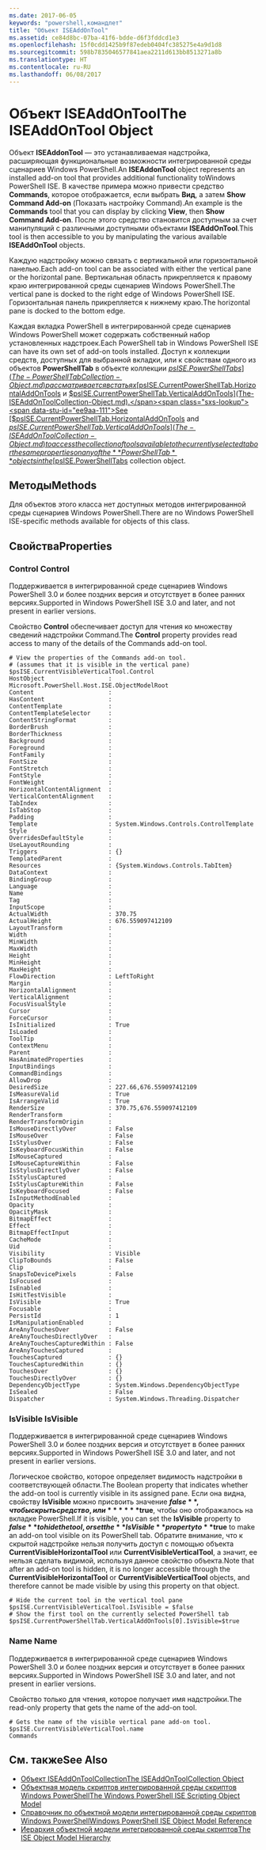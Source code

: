 ```yaml
---
ms.date: 2017-06-05
keywords: "powershell,командлет"
title: "Объект ISEAddOnTool"
ms.assetid: ce84d8bc-07ba-41f6-bdde-d6f3fddcd1e3
ms.openlocfilehash: 15f0cdd1425b9f87edeb0404fc385275e4a9d1d8
ms.sourcegitcommit: 598b7835046577841aea2211d613bb8513271a8b
ms.translationtype: HT
ms.contentlocale: ru-RU
ms.lasthandoff: 06/08/2017
---
```

# <a name="the-iseaddontool-object"></a><span data-ttu-id="ee9aa-103">Объект ISEAddOnTool</span><span class="sxs-lookup"><span data-stu-id="ee9aa-103">The ISEAddOnTool Object</span></span>
  <span data-ttu-id="ee9aa-104">Объект **ISEAddonTool** — это устанавливаемая надстройка, расширяющая функциональные возможности интегрированной среды сценариев Windows PowerShell.</span><span class="sxs-lookup"><span data-stu-id="ee9aa-104">An **ISEAddonTool** object represents an installed add-on tool that provides additional functionality toWindows PowerShell ISE.</span></span> <span data-ttu-id="ee9aa-105">В качестве примера можно привести средство **Commands**, которое отображается, если выбрать **Вид**, а затем **Show Command Add-on** (Показать настройку Command).</span><span class="sxs-lookup"><span data-stu-id="ee9aa-105">An example is the **Commands** tool that you can display by clicking **View**, then **Show Command Add-on**.</span></span> <span data-ttu-id="ee9aa-106">После этого средство становится доступным за счет манипуляций с различными доступными объектами **ISEAddOnTool**.</span><span class="sxs-lookup"><span data-stu-id="ee9aa-106">This tool is then accessible to you by manipulating the various available **ISEAddOnTool** objects.</span></span>

 <span data-ttu-id="ee9aa-107">Каждую надстройку можно связать с вертикальной или горизонтальной панелью.</span><span class="sxs-lookup"><span data-stu-id="ee9aa-107">Each add-on tool can be associated with either the vertical pane or the horizontal pane.</span></span> <span data-ttu-id="ee9aa-108">Вертикальная область прикрепляется к правому краю интегрированной среды сценариев Windows PowerShell.</span><span class="sxs-lookup"><span data-stu-id="ee9aa-108">The vertical pane is docked to the right edge of Windows PowerShell ISE.</span></span> <span data-ttu-id="ee9aa-109">Горизонтальная панель прикрепляется к нижнему краю.</span><span class="sxs-lookup"><span data-stu-id="ee9aa-109">The horizontal pane is docked to the bottom edge.</span></span>

 <span data-ttu-id="ee9aa-110">Каждая вкладка PowerShell в интегрированной среде сценариев Windows PowerShell может содержать собственный набор установленных надстроек.</span><span class="sxs-lookup"><span data-stu-id="ee9aa-110">Each PowerShell tab in Windows PowerShell ISE can have its own set of add-on tools installed.</span></span> <span data-ttu-id="ee9aa-111">Доступ к коллекции средств, доступных для выбранной вкладки, или к свойствам одного из объектов **PowerShellTab** в объекте коллекции [$psISE.PowerShellTabs](The-PowerShellTabCollection-Object.md) рассматривается в статьях [$psISE.CurrentPowerShellTab.HorizontalAddOnTools](The-ISEAddOnToolCollection-Object.md) и [$psISE.CurrentPowerShellTab.VerticalAddOnTools](The-ISEAddOnToolCollection-Object.md).</span><span class="sxs-lookup"><span data-stu-id="ee9aa-111">See [$psISE.CurrentPowerShellTab.HorizontalAddOnTools](The-ISEAddOnToolCollection-Object.md) and [$psISE.CurrentPowerShellTab.VerticalAddOnTools](The-ISEAddOnToolCollection-Object.md) to access the collection of tools available to the currently selected tab or the same properties on any of the **PowerShellTab** objects in the [$psISE.PowerShellTabs](The-PowerShellTabCollection-Object.md) collection object.</span></span>

## <a name="methods"></a><span data-ttu-id="ee9aa-112">Методы</span><span class="sxs-lookup"><span data-stu-id="ee9aa-112">Methods</span></span>
 <span data-ttu-id="ee9aa-113">Для объектов этого класса нет доступных методов интегрированной среды сценариев Windows PowerShell.</span><span class="sxs-lookup"><span data-stu-id="ee9aa-113">There are no Windows PowerShell ISE-specific methods available for objects of this class.</span></span>

## <a name="properties"></a><span data-ttu-id="ee9aa-114">Свойства</span><span class="sxs-lookup"><span data-stu-id="ee9aa-114">Properties</span></span>

###  <span data-ttu-id="ee9aa-115"><a name="Control"></a> Control</span><span class="sxs-lookup"><span data-stu-id="ee9aa-115"><a name="Control"></a> Control</span></span>
  <span data-ttu-id="ee9aa-116">Поддерживается в интегрированной среде сценариев Windows PowerShell 3.0 и более поздних версия и отсутствует в более ранних версиях.</span><span class="sxs-lookup"><span data-stu-id="ee9aa-116">Supported in Windows PowerShell ISE 3.0 and later, and not present in earlier versions.</span></span>

 <span data-ttu-id="ee9aa-117">Свойство **Control** обеспечивает доступ для чтения ко множеству сведений надстройки Command.</span><span class="sxs-lookup"><span data-stu-id="ee9aa-117">The **Control** property provides read access to many of the details of the Commands add-on tool.</span></span>

```
# View the properties of the Commands add-on tool.
# (assumes that it is visible in the vertical pane)
$psISE.CurrentVisibleVerticalTool.Control
HostObject                  : Microsoft.PowerShell.Host.ISE.ObjectModelRoot
Content                     :
HasContent                  :
ContentTemplate             :
ContentTemplateSelector     :
ContentStringFormat         :
BorderBrush                 :
BorderThickness             :
Background                  :
Foreground                  :
FontFamily                  :
FontSize                    :
FontStretch                 :
FontStyle                   :
FontWeight                  :
HorizontalContentAlignment  :
VerticalContentAlignment    :
TabIndex                    :
IsTabStop                   :
Padding                     :
Template                    : System.Windows.Controls.ControlTemplate
Style                       :
OverridesDefaultStyle       :
UseLayoutRounding           :
Triggers                    : {}
TemplatedParent             :
Resources                   : {System.Windows.Controls.TabItem}
DataContext                 :
BindingGroup                :
Language                    :
Name                        :
Tag                         :
InputScope                  :
ActualWidth                 : 370.75
ActualHeight                : 676.559097412109
LayoutTransform             :
Width                       :
MinWidth                    :
MaxWidth                    :
Height                      :
MinHeight                   :
MaxHeight                   :
FlowDirection               : LeftToRight
Margin                      :
HorizontalAlignment         :
VerticalAlignment           :
FocusVisualStyle            :
Cursor                      :
ForceCursor                 :
IsInitialized               : True
IsLoaded                    :
ToolTip                     :
ContextMenu                 :
Parent                      :
HasAnimatedProperties       :
InputBindings               :
CommandBindings             :
AllowDrop                   :
DesiredSize                 : 227.66,676.559097412109
IsMeasureValid              : True
IsArrangeValid              : True
RenderSize                  : 370.75,676.559097412109
RenderTransform             :
RenderTransformOrigin       :
IsMouseDirectlyOver         : False
IsMouseOver                 : False
IsStylusOver                : False
IsKeyboardFocusWithin       : False
IsMouseCaptured             :
IsMouseCaptureWithin        : False
IsStylusDirectlyOver        : False
IsStylusCaptured            :
IsStylusCaptureWithin       : False
IsKeyboardFocused           : False
IsInputMethodEnabled        :
Opacity                     :
OpacityMask                 :
BitmapEffect                :
Effect                      :
BitmapEffectInput           :
CacheMode                   :
Uid                         :
Visibility                  : Visible
ClipToBounds                : False
Clip                        :
SnapsToDevicePixels         : False
IsFocused                   :
IsEnabled                   :
IsHitTestVisible            :
IsVisible                   : True
Focusable                   :
PersistId                   : 1
IsManipulationEnabled       :
AreAnyTouchesOver           : False
AreAnyTouchesDirectlyOver   :
AreAnyTouchesCapturedWithin : False
AreAnyTouchesCaptured       :
TouchesCaptured             : {}
TouchesCapturedWithin       : {}
TouchesOver                 : {}
TouchesDirectlyOver         : {}
DependencyObjectType        : System.Windows.DependencyObjectType
IsSealed                    : False
Dispatcher                  : System.Windows.Threading.Dispatcher

```

###  <span data-ttu-id="ee9aa-118"><a name="IsVisible"></a> IsVisible</span><span class="sxs-lookup"><span data-stu-id="ee9aa-118"><a name="IsVisible"></a> IsVisible</span></span>
  <span data-ttu-id="ee9aa-119">Поддерживается в интегрированной среде сценариев Windows PowerShell 3.0 и более поздних версия и отсутствует в более ранних версиях.</span><span class="sxs-lookup"><span data-stu-id="ee9aa-119">Supported in Windows PowerShell ISE 3.0 and later, and not present in earlier versions.</span></span>

 <span data-ttu-id="ee9aa-120">Логическое свойство, которое определяет видимость надстройки в соответствующей области.</span><span class="sxs-lookup"><span data-stu-id="ee9aa-120">The Boolean property that indicates whether the add-on tool is currently visible in its assigned pane.</span></span> <span data-ttu-id="ee9aa-121">Если она видна, свойству **IsVisible** можно присвоить значение **$false**, чтобы скрыть средство, или ******$true**, чтобы оно отображалось на вкладке PowerShell.</span><span class="sxs-lookup"><span data-stu-id="ee9aa-121">If it is visible, you can set the **IsVisible** property to **$false** to hide the tool, or set the **IsVisible** property to **$true** to make an add-on tool visible on its PowerShell tab.</span></span> <span data-ttu-id="ee9aa-122">Обратите внимание, что к скрытой надстройке нельзя получить доступ с помощью объекта **CurrentVisibleHorizontalTool** или **CurrentVisibleVerticalTool**, а значит, ее нельзя сделать видимой, используя данное свойство объекта.</span><span class="sxs-lookup"><span data-stu-id="ee9aa-122">Note that after an add-on tool is hidden, it is no longer accessible through the **CurrentVisibleHorizontalTool** or **CurrentVisibleVerticalTool** objects, and therefore cannot be made visible by using this property on that object.</span></span>

```
# Hide the current tool in the vertical tool pane
$psISE.CurrentVisibleVerticalTool.IsVisible = $false
# Show the first tool on the currently selected PowerShell tab
$psISE.CurrentPowerShellTab.VerticalAddOnTools[0].IsVisible=$true

```

###  <span data-ttu-id="ee9aa-123"><a name="name"></a> Name</span><span class="sxs-lookup"><span data-stu-id="ee9aa-123"><a name="name"></a> Name</span></span>
  <span data-ttu-id="ee9aa-124">Поддерживается в интегрированной среде сценариев Windows PowerShell 3.0 и более поздних версия и отсутствует в более ранних версиях.</span><span class="sxs-lookup"><span data-stu-id="ee9aa-124">Supported in Windows PowerShell ISE 3.0 and later, and not present in earlier versions.</span></span>

 <span data-ttu-id="ee9aa-125">Свойство только для чтения, которое получает имя надстройки.</span><span class="sxs-lookup"><span data-stu-id="ee9aa-125">The read-only property that gets the name of the add-on tool.</span></span>

```
# Gets the name of the visible vertical pane add-on tool.
$psISE.CurrentVisibleVerticalTool.name
Commands

```

## <a name="see-also"></a><span data-ttu-id="ee9aa-126">См. также</span><span class="sxs-lookup"><span data-stu-id="ee9aa-126">See Also</span></span>
- [<span data-ttu-id="ee9aa-127">Объект ISEAddOnToolCollection</span><span class="sxs-lookup"><span data-stu-id="ee9aa-127">The ISEAddOnToolCollection Object</span></span>](The-ISEAddOnToolCollection-Object.md)
- [<span data-ttu-id="ee9aa-128">Объектная модель скриптов интегрированной среды скриптов Windows PowerShell</span><span class="sxs-lookup"><span data-stu-id="ee9aa-128">The Windows PowerShell ISE Scripting Object Model</span></span>](The-Windows-PowerShell-ISE-Scripting-Object-Model.md)
- [<span data-ttu-id="ee9aa-129">Справочник по объектной модели интегрированной среды скриптов Windows PowerShell</span><span class="sxs-lookup"><span data-stu-id="ee9aa-129">Windows PowerShell ISE Object Model Reference</span></span>](Windows-PowerShell-ISE-Object-Model-Reference.md)
- [<span data-ttu-id="ee9aa-130">Иерархия объектной модели интегрированной среды скриптов</span><span class="sxs-lookup"><span data-stu-id="ee9aa-130">The ISE Object Model Hierarchy</span></span>](The-ISE-Object-Model-Hierarchy.md)

